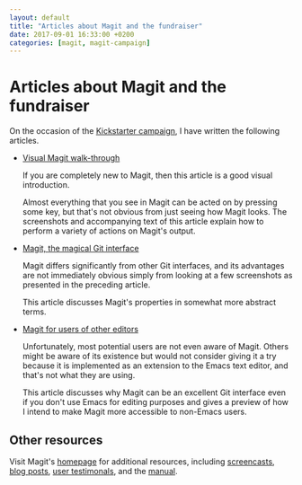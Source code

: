 ```yaml
---
layout: default
title: "Articles about Magit and the fundraiser"
date: 2017-09-01 16:33:00 +0200
categories: [magit, magit-campaign]
---
```


[homepage]:     https://magit.vc
[blogposts]:    https://magit.vc/blogs
[manual]:       https://magit.vc/manual/magit/#Top
[quotes]:       https://magit.vc/quotes
[screencasts]:  https://magit.vc/screencasts

[a-visual]:     /2017/09/01/magit-walk-through#start
[a-magical]:    /2017/09/01/the-magical-git-interface#start
[a-nonemacs]:   /2017/09/01/magit-for-non-emacs-users#start
[campaign]:     https://www.kickstarter.com/projects/1681258897/its-magit-the-magical-git-client?ref=a4ifug

# Articles about Magit and the fundraiser

On the occasion of the [Kickstarter campaign][campaign], I have written
the following articles.

- [Visual Magit walk-through][a-visual]

  If you are completely new to Magit, then this article is a good
  visual introduction.

  Almost everything that you see in Magit can be acted on by pressing
  some key, but that's not obvious from just seeing how Magit looks.
  The screenshots and accompanying text of this article explain how to
  perform a variety of actions on Magit's output.

- [Magit, the magical Git interface][a-magical]

  Magit differs significantly from other Git interfaces, and its
  advantages are not immediately obvious simply from looking at a few
  screenshots as presented in the preceding article.

  This article discusses Magit's properties in somewhat more abstract
  terms.

- [Magit for users of other editors][a-nonemacs]

  Unfortunately, most potential users are not even aware of Magit.
  Others might be aware of its existence but would not consider giving
  it a try because it is implemented as an extension to the Emacs text
  editor, and that's not what they are using.

  This article discusses why Magit can be an excellent Git interface
  even if you don't use Emacs for editing purposes and gives a preview
  of how I intend to make Magit more accessible to non-Emacs users.

## Other resources

Visit Magit's [homepage] for additional resources, including
[screencasts], [blog posts][blogposts], [user testimonals][quotes],
and the [manual].

<br><br><br><br><br>
